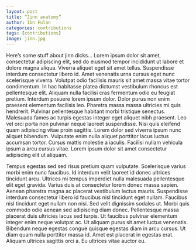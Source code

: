 ```yaml
---
layout: post
title: “Jinn anatomy”
author: Ibn Fulan
categories: contributions
tags: [contributions]
image: jinn.jpg
---
```


Here’s some stuff about jinn dicks... Lorem ipsum dolor sit amet, consectetur adipiscing elit, sed do eiusmod tempor incididunt ut labore et dolore magna aliqua. Viverra aliquet eget sit amet tellus. Suspendisse interdum consectetur libero id. Amet venenatis urna cursus eget nunc scelerisque viverra. Volutpat odio facilisis mauris sit amet massa vitae tortor condimentum. In hac habitasse platea dictumst vestibulum rhoncus est pellentesque elit. Aliquam nulla facilisi cras fermentum odio eu feugiat pretium. Interdum posuere lorem ipsum dolor. Dolor purus non enim praesent elementum facilisis leo. Pharetra massa massa ultricies mi quis hendrerit. Pulvinar pellentesque habitant morbi tristique senectus. Malesuada fames ac turpis egestas integer eget aliquet nibh praesent. Leo vel orci porta non pulvinar neque laoreet suspendisse. Nisi quis eleifend quam adipiscing vitae proin sagittis. Lorem dolor sed viverra ipsum nunc aliquet bibendum. Vulputate enim nulla aliquet porttitor lacus luctus accumsan tortor. Cursus mattis molestie a iaculis. Facilisi nullam vehicula ipsum a arcu cursus vitae. Lorem ipsum dolor sit amet consectetur adipiscing elit ut aliquam.

Tempus egestas sed sed risus pretium quam vulputate. Scelerisque varius morbi enim nunc faucibus. Id interdum velit laoreet id donec ultrices tincidunt arcu. Ultrices mi tempus imperdiet nulla malesuada pellentesque elit eget gravida. Varius duis at consectetur lorem donec massa sapien. Aenean pharetra magna ac placerat vestibulum lectus mauris. Suspendisse interdum consectetur libero id faucibus nisl tincidunt eget nullam. Faucibus nisl tincidunt eget nullam non nisi. Sed velit dignissim sodales ut. Morbi quis commodo odio aenean sed adipiscing diam donec. Pellentesque massa placerat duis ultricies lacus sed turpis. Ut faucibus pulvinar elementum integer enim neque volutpat ac. Ut aliquam purus sit amet luctus venenatis. Bibendum neque egestas congue quisque egestas diam in arcu cursus. Ut diam quam nulla porttitor massa id. Amet est placerat in egestas erat. Aliquam ultrices sagittis orci a. Eu ultrices vitae auctor eu.
